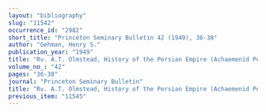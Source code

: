 ```yaml
---
layout: "bibliography"
slug: "11542"
occurrence_id: "2982"
short_title: "Princeton Seminary Bulletin 42 (1949), 36-38"
author: "Gehman, Henry S."
publication_year: "1949"
title: "Rv. A.T. Olmstead, History of the Persian Empire (Achaemenid Period)"
volume_no_: "42"
pages: "36-38"
journal: "Princeton Seminary Bulletin"
title: "Rv. A.T. Olmstead, History of the Persian Empire (Achaemenid Period)"
previous_item: "11545"
---
```

